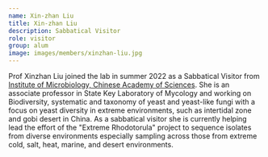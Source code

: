 ```yaml
---
name: Xin-zhan Liu
title: Xin-zhan Liu
description: Sabbatical Visitor
role: visitor
group: alum
image: images/members/xinzhan-liu.jpg
---
```


Prof Xinzhan Liu joined the lab in summer 2022 as a Sabbatical Visitor from [Institute of Microbiology, Chinese Academy of Sciences](http://english.im.cas.cn/). She is an associate professor in State Key Laboratory of Mycology and working on Biodiversity, systematic and taxonomy of yeast and yeast-like fungi with a focus on yeast diversity in extreme environments, such as intertidal zone and gobi desert in China. As a sabbatical visitor she is currently helping lead the effort of the "Extreme Rhodotorula" project to sequence isolates from diverse environments especially sampling across those from extreme cold, salt, heat, marine, and desert environments.
